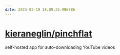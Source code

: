 ```yaml
---
date: 2025-07-19 18:09:35.986786
---
```


# [kieraneglin/pinchflat](https://github.com/kieraneglin/pinchflat)

self-hosted app for auto-downloading YouTube videos